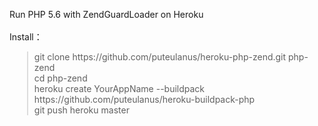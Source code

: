 Run PHP 5.6 with ZendGuardLoader on Heroku
<br>
<br>
Install：
<br>
<blockquote formatblock="1" style="margin: 0.8em 0px 0.8em 2em; padding: 0px 0px 0px 0.7em; border-left: 2px solid rgb(221, 221, 221);">
    git clone https://github.com/puteulanus/heroku-php-zend.git php-zend
    <br>
    cd php-zend
    <br>
    heroku create YourAppName --buildpack https://github.com/puteulanus/heroku-buildpack-php
    <br>
    git push heroku master
    <br>
</blockquote>
<br>
